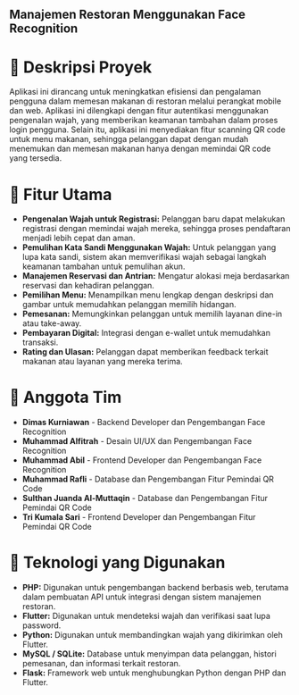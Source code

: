 ## Manajemen Restoran Menggunakan Face Recognition

# 📜 **Deskripsi Proyek**  
Aplikasi ini dirancang untuk meningkatkan efisiensi dan pengalaman pengguna dalam memesan makanan di restoran melalui perangkat mobile dan web. Aplikasi ini dilengkapi dengan fitur autentikasi menggunakan pengenalan wajah, yang memberikan keamanan tambahan dalam proses login pengguna. Selain itu, aplikasi ini menyediakan fitur scanning QR code untuk menu makanan, sehingga pelanggan dapat dengan mudah menemukan dan memesan makanan hanya dengan memindai QR code yang tersedia.

# 🚀 **Fitur Utama**
- **Pengenalan Wajah untuk Registrasi:** Pelanggan baru dapat melakukan registrasi dengan memindai wajah mereka, sehingga proses pendaftaran menjadi lebih cepat dan aman.
- **Pemulihan Kata Sandi Menggunakan Wajah:** Untuk pelanggan yang lupa kata sandi, sistem akan memverifikasi wajah sebagai langkah keamanan tambahan untuk pemulihan akun.
- **Manajemen Reservasi dan Antrian:** Mengatur alokasi meja berdasarkan reservasi dan kehadiran pelanggan.
- **Pemilihan Menu:** Menampilkan menu lengkap dengan deskripsi dan gambar untuk memudahkan pelanggan memilih hidangan.
- **Pemesanan:** Memungkinkan pelanggan untuk memilih layanan dine-in atau take-away.
- **Pembayaran Digital:** Integrasi dengan e-wallet untuk memudahkan transaksi.
- **Rating dan Ulasan:** Pelanggan dapat memberikan feedback terkait makanan atau layanan yang mereka terima.

# 👥 **Anggota Tim**
- **Dimas Kurniawan** - Backend Developer dan Pengembangan Face Recognition
- **Muhammad Alfitrah** - Desain UI/UX dan Pengembangan Face Recognition
- **Muhammad Abil** - Frontend Developer dan Pengembangan Face Recognition
- **Muhammad Rafli** - Database dan Pengembangan Fitur Pemindai QR Code
- **Sulthan Juanda Al-Muttaqin** - Database dan Pengembangan Fitur Pemindai QR Code
- **Tri Kumala Sari** - Frontend Developer dan Pengembangan Fitur Pemindai QR Code

# 🔧 **Teknologi yang Digunakan**
- **PHP:** Digunakan untuk pengembangan backend berbasis web, terutama dalam pembuatan API untuk integrasi dengan sistem manajemen restoran.
- **Flutter:** Digunakan untuk mendeteksi wajah dan verifikasi saat lupa password.
- **Python:** Digunakan untuk membandingkan wajah yang dikirimkan oleh Flutter.
- **MySQL / SQLite:** Database untuk menyimpan data pelanggan, histori pemesanan, dan informasi terkait restoran.
- **Flask:** Framework web untuk menghubungkan Python dengan PHP dan Flutter.

